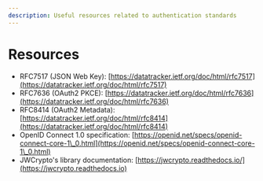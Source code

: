 ```yaml
---
description: Useful resources related to authentication standards
---
```


# Resources

* RFC7517 (JSON Web Key): [https://datatracker.ietf.org/doc/html/rfc7517](https://datatracker.ietf.org/doc/html/rfc7517)
* RFC7636 (OAuth2 PKCE): [https://datatracker.ietf.org/doc/html/rfc7636](https://datatracker.ietf.org/doc/html/rfc7636)
* RFC8414 (OAuth2 Metadata): [https://datatracker.ietf.org/doc/html/rfc8414](https://datatracker.ietf.org/doc/html/rfc8414)
* OpenID Connect 1.0 specification: [https://openid.net/specs/openid-connect-core-1\_0.html](https://openid.net/specs/openid-connect-core-1\_0.html)
* JWCrypto's library documentation: [https://jwcrypto.readthedocs.io/](https://jwcrypto.readthedocs.io)
